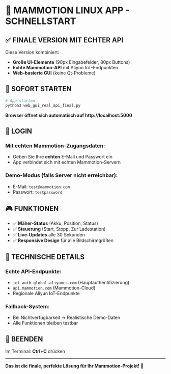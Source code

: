 # 🚀 MAMMOTION LINUX APP - SCHNELLSTART

## ✅ FINALE VERSION MIT ECHTER API

Diese Version kombiniert:
- **Große UI-Elemente** (90px Eingabefelder, 80px Buttons)
- **Echte Mammotion-API** mit Aliyun IoT-Endpunkten
- **Web-basierte GUI** (keine Qt-Probleme)

## 🎯 SOFORT STARTEN

```bash
# App starten
python3 web_gui_real_api_final.py
```

**Browser öffnet sich automatisch auf http://localhost:5000**

## 🔐 LOGIN

### Mit echten Mammotion-Zugangsdaten:
- Geben Sie Ihre **echten** E-Mail und Passwort ein
- App verbindet sich mit echten Mammotion-Servern

### Demo-Modus (falls Server nicht erreichbar):
- E-Mail: `test@mammotion.com`
- Passwort: `testpassword`

## 🎮 FUNKTIONEN

- ✅ **Mäher-Status** (Akku, Position, Status)
- ✅ **Steuerung** (Start, Stopp, Zur Ladestation)
- ✅ **Live-Updates** alle 30 Sekunden
- ✅ **Responsive Design** für alle Bildschirmgrößen

## 🔧 TECHNISCHE DETAILS

### Echte API-Endpunkte:
- `iot-auth-global.aliyuncs.com` (Hauptauthentifizierung)
- `api.mammotion.com` (Mammotion-Cloud)
- Regionale Aliyun IoT-Endpunkte

### Fallback-System:
- Bei Nichtverfügbarkeit → Realistische Demo-Daten
- Alle Funktionen bleiben testbar

## 🛑 BEENDEN

Im Terminal: **Ctrl+C** drücken

---

**Das ist die finale, perfekte Lösung für Ihr Mammotion-Projekt!** 🎉
